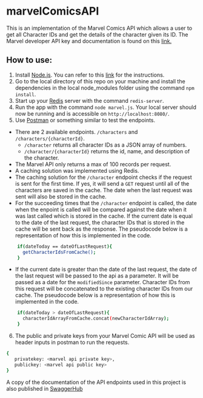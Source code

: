 # marvelComicsAPI

This is an implementation of the Marvel Comics API which allows a user to get all Character IDs and get the details of the character given its ID. The Marvel developer API key and documentation is found on this [link.](https://developer.marvel.com)

## How to use:
1. Install [Node.js](https://nodejs.org). You can refer to this [link](https://docs.npmjs.com/downloading-and-installing-node-js-and-npm) for the instructions.
2. Go to the local directory of this repo on your machine and install the dependencies in the local node_modules folder using the command `npm install`.
3. Start up your [Redis](https://redis.io/) server with the command `redis-server`.
4. Run the app with the command `node marvel.js`. Your local server should now be running and is accessible on `http://localhost:8080/`.
5. Use [Postman](https://www.postman.com/) or something similar to test the endpoints.
  * There are 2 available endpoints. `/characters` and `/characters/{characterId}`.
    * `/character` returns all character IDs as a JSON array of numbers.
    * `/character/{characterId}` returns the id, name, and description of the character.
  * The Marvel API only returns a max of 100 records per request.
  * A caching solution was implemented using Redis.
  * The caching solution for the `/character` endpoint checks if the request is sent for the first time. If yes, it will send a `GET` request until all of the characters are saved in the cache. The date when the last request was sent will also be stored in the cache.
  * For the succeeding times that the `/character` endpoint is called, the date when the enpoint is called will be compared against the date when it was last called which is stored in the cache. If the current date is equal to the date of the last request, the character IDs that is stored in the cache will be sent back as the response. The pseudocode below is a representation of how this is implemented in the code.
```bash
    if(dateToday == dateOfLastRequest){
      getCharacterIdsFromCache();
    }
```

  * If the current date is greater than the date of the last request, the date of the last request will be passed to the api as a parameter. It will be passed as a date for the `modifiedSince` parameter. Character IDs from this request will be concatenated to the existing character IDs from our cache. The pseudocode below is a representation of how this is implemented in the code.
```bash
    if(dateToday > dateOfLastRequest){
      characterIdArrayFromCache.concat(newCharacterIdArray);
    }
```
6. The public and private keys from your Marvel Comic API will be used as header inputs in postman to run the requests.
```bash
{
   privatekey: <marvel api private key>,
   publickey: <marvel api public key>
}
```
A copy of the documentation of the API endpoints used in this project is also published in [SwaggerHub](https://app.swaggerhub.com/apis/djricafort/marvel-comics_api/1.0.0)
